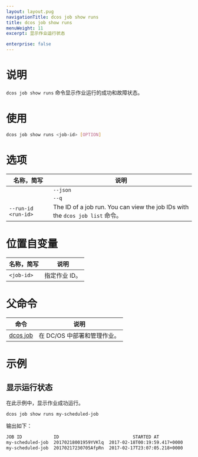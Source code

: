 ```yaml
---
layout: layout.pug
navigationTitle: dcos job show runs
title: dcos job show runs
menuWeight: 11
excerpt: 显示作业运行状态

enterprise: false
---
```



# 说明
`dcos job show runs` 命令显示作业运行的成功和故障状态。

# 使用

```bash
dcos job show runs <job-id> [OPTION]
```

# 选项

| 名称，简写 | 说明 |
|---------|-------------|
| | `--json` | 显示 JSON 格式化列表。|
| | `--q` | 仅显示运行 ID 的阵列。|
| `--run-id <run-id>`   |  The ID of a job run.   You can view the job IDs with the `dcos job list` 命令。|

# 位置自变量

| 名称，简写 | 说明 |
|---------|-------------|
| `<job-id>` | 指定作业 ID。|

# 父命令

| 命令 | 说明 |
|---------|-------------|
|  [dcos job](/zh/1.11/cli/command-reference/dcos-job/)  | 在 DC/OS 中部署和管理作业。|

# 示例

## 显示运行状态

在此示例中，显示作业成功运行。

```bash
dcos job show runs my-scheduled-job
```

输出如下：

```bash
JOB ID            ID                            STARTED AT           
my-scheduled-job  20170218001959YVKlq  2017-02-18T00:19:59.417+0000  
my-scheduled-job  20170217230705AfpRn  2017-02-17T23:07:05.218+0000
```
